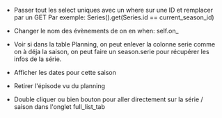 - Passer tout les select uniques avec un where sur une ID et remplacer par un GET
  Par exemple: Series().get(Series.id == current_season_id)

- Changer le nom des évènements de on en when:
  self.on_

- Voir si dans la table Planning, on peut enlever la colonne serie comme on à déja la saison, on peut faire un season.serie pour récupérer les infos de la série.
- Afficher les dates pour cette saison
- Retirer l'épisode vu du planning
- Double cliquer ou bien bouton pour aller directement sur la série / saison dans l'onglet full_list_tab